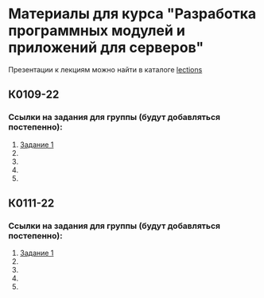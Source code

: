 # Материалы для курса "Разработка программных модулей и приложений для серверов"

Презентации к лекциям можно найти в каталоге [lections](/lections/)

## К0109-22

### Ссылки на задания для группы (будут добавляться постепенно):
1. [Задание 1](https://classroom.github.com/a/MrURiODj)
2. 
3. 
4. 
5. 

## К0111-22

### Ссылки на задания для группы (будут добавляться постепенно):
1. [Задание 1](https://classroom.github.com/a/750j4GF2)
2. 
3. 
4. 
5. 
